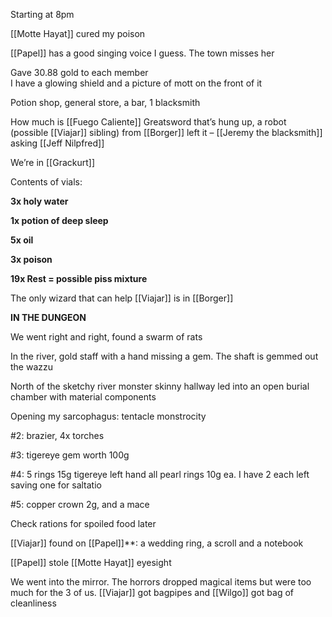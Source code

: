 Starting at 8pm

[[Motte Hayat]] cured my poison

[[Papel]] has a good singing voice I guess. The town misses her

Gave 30.88 gold to each member  
I have a glowing shield and a picture of mott on the front of it

Potion shop, general store, a bar, 1 blacksmith

How much is [[Fuego Caliente]] Greatsword that’s hung up, a robot (possible [[Viajar]] sibling) from [[Borger]] left it – [[Jeremy the blacksmith]] asking [[Jeff Nilpfred]]

We’re in [[Grackurt]]

Contents of vials:

**3x holy water**

**1x potion of deep sleep**

**5x oil**

**3x poison**

**19x Rest = possible piss mixture**

The only wizard that can help [[Viajar]] is in [[Borger]]

**IN THE DUNGEON**

We went right and right, found a swarm of rats

In the river, gold staff with a hand missing a gem. The shaft is gemmed out the wazzu

North of the sketchy river monster skinny hallway led into an open burial chamber with material components

Opening my sarcophagus: tentacle monstrocity

#2: brazier, 4x torches

#3: tigereye gem worth 100g

#4: 5 rings 15g tigereye left hand all pearl rings 10g ea. I have 2 each left saving one for saltatio

#5: copper crown 2g, and a mace

Check rations for spoiled food later

[[Viajar]] found on [[Papel]]**: a wedding ring, a scroll and a notebook

[[Papel]] stole [[Motte Hayat]] eyesight

We went into the mirror. The horrors dropped magical items but were too much for the 3 of us. [[Viajar]] got bagpipes and [[Wilgo]] got bag of cleanliness